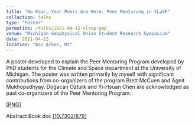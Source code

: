 ```yaml
---
title: "No Fear, Your Peers Are Here: Peer Mentoring in CLaSP"
collection: talks
type: "Poster"
permalink: /talks/2021-04-15-clasp-pmp
venue: "Michigan Geophysical Union Student Research Symposium"
date: 2021-04-15
location: "Ann Arbor, MI"
---
```


A poster developed to explain the Peer Mentoring Program developed by PhD students for the Climate and Space department at the University of Michigan. The poster was written primarily by myself with significant contributions from co-organizers of the program Brett McCuen and Agnit Mukhopadhyay. Doğacan Ozturk and Yi-Hsuan Chen are acknowledged as past co-organizers of the Peer Mentoring Program.

[[PNG]](/files/2021-04-15-clasp-pmp.png)

Abstract Book doi: [[10.7302/879]](http://dx.doi.org/10.7302/879)